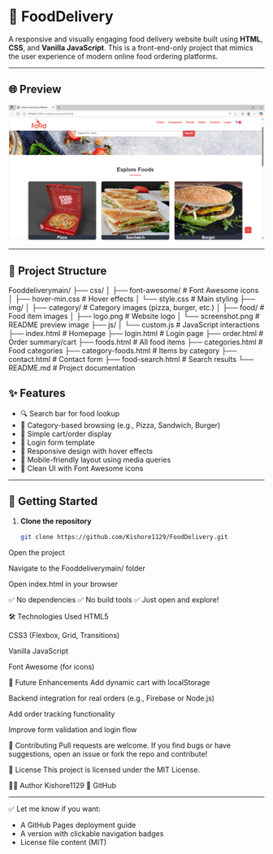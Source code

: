 # 🍔 FoodDelivery

A responsive and visually engaging food delivery website built using **HTML**, **CSS**, and **Vanilla JavaScript**. This is a front-end-only project that mimics the user experience of modern online food ordering platforms.

---

## 🌐 Preview

![Homepage Screenshot](Fooddeliverymain/img/Screenshot.png)

---

## 📁 Project Structure

Fooddeliverymain/
├── css/
│ ├── font-awesome/ # Font Awesome icons
│ ├── hover-min.css # Hover effects
│ └── style.css # Main styling
├── img/
│ ├── category/ # Category images (pizza, burger, etc.)
│ ├── food/ # Food item images
│ ├── logo.png # Website logo
│ └── screenshot.png # README preview image
├── js/
│ └── custom.js # JavaScript interactions
├── index.html # Homepage
├── login.html # Login page
├── order.html # Order summary/cart
├── foods.html # All food items
├── categories.html # Food categories
├── category-foods.html # Items by category
├── contact.html # Contact form
├── food-search.html # Search results
└── README.md # Project documentation

## ✨ Features

- 🔍 Search bar for food lookup
- 📂 Category-based browsing (e.g., Pizza, Sandwich, Burger)
- 🛒 Simple cart/order display
- 🔐 Login form template
- 🎯 Responsive design with hover effects
- 📱 Mobile-friendly layout using media queries
- 🎨 Clean UI with Font Awesome icons

---

## 🚀 Getting Started

1. **Clone the repository**
   ```bash
   git clone https://github.com/Kishore1129/FoodDelivery.git
Open the project

Navigate to the Fooddeliverymain/ folder

Open index.html in your browser

✅ No dependencies
✅ No build tools
✅ Just open and explore!

🛠 Technologies Used
HTML5

CSS3 (Flexbox, Grid, Transitions)

Vanilla JavaScript

Font Awesome (for icons)

📌 Future Enhancements
Add dynamic cart with localStorage

Backend integration for real orders (e.g., Firebase or Node.js)

Add order tracking functionality

Improve form validation and login flow

🤝 Contributing
Pull requests are welcome. If you find bugs or have suggestions, open an issue or fork the repo and contribute!

📄 License
This project is licensed under the MIT License.

🙋‍♂️ Author
Kishore1129
📎 GitHub


---

✅ Let me know if you want:
- A GitHub Pages deployment guide  
- A version with clickable navigation badges  
- License file content (MIT)


